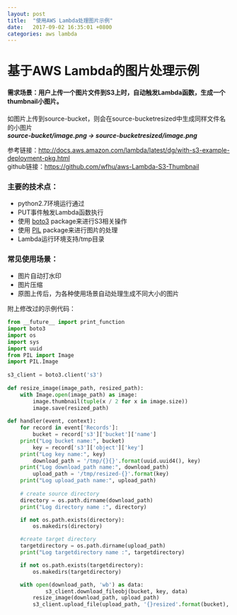```yaml
---
layout: post
title:  "使用AWS Lambda处理图片示例"
date:   2017-09-02 16:35:01 +0800
categories: aws lambda
---
```


# 基于AWS Lambda的图片处理示例

#### 需求场景：用户上传一个图片文件到S3上时，自动触发Lambda函数，生成一个thumbnail小图片。
如图片上传到source-bucket，则会在source-bucketresized中生成同样文件名的小图片  
   **_source-bucket/image.png -> source-bucketresized/image.png_**

参考链接：<http://docs.aws.amazon.com/lambda/latest/dg/with-s3-example-deployment-pkg.html>  
github链接：<https://github.com/wfhu/aws-Lambda-S3-Thumbnail>


### 主要的技术点：
* python2.7环境运行通过
* PUT事件触发Lambda函数执行
* 使用 [boto3](https://pypi.python.org/pypi/boto3) package来进行S3相关操作
* 使用 [PIL](http://www.pythonware.com/products/pil/) package来进行图片的处理
* Lambda运行环境支持/tmp目录

### 常见使用场景：
* 图片自动打水印
* 图片压缩
* 原图上传后，为各种使用场景自动处理生成不同大小的图片


附上修改过的示例代码：

```python
from __future__ import print_function
import boto3
import os
import sys
import uuid
from PIL import Image
import PIL.Image
     
s3_client = boto3.client('s3')
     
def resize_image(image_path, resized_path):
    with Image.open(image_path) as image:
        image.thumbnail(tuple(x / 2 for x in image.size))
        image.save(resized_path)
     
def handler(event, context):
    for record in event['Records']:
        bucket = record['s3']['bucket']['name']
	print("Log bucket name:", bucket)
        key = record['s3']['object']['key'] 
	print("Log key name:", key)
        download_path = '/tmp/{}{}'.format(uuid.uuid4(), key)
	print("Log download_path name:", download_path)
        upload_path = '/tmp/resized-{}'.format(key)
	print("Log upload_path name:", upload_path)
        
	# create source directory
	directory = os.path.dirname(download_path)
	print("Log directory name :", directory)

	if not os.path.exists(directory):
		os.makedirs(directory)

	#create target directory
	targetdirectory = os.path.dirname(upload_path)
	print("Log targetdirectory name :", targetdirectory)

	if not os.path.exists(targetdirectory):
		os.makedirs(targetdirectory)

	with open(download_path, 'wb') as data:
	        s3_client.download_fileobj(bucket, key, data)
        resize_image(download_path, upload_path)
        s3_client.upload_file(upload_path, '{}resized'.format(bucket), key)
```




